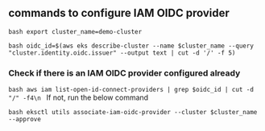 ## commands to configure IAM OIDC provider
```bash export cluster_name=demo-cluster ```

```bash oidc_id=$(aws eks describe-cluster --name $cluster_name --query "cluster.identity.oidc.issuer" --output text | cut -d '/' -f 5) ```
### Check if there is an IAM OIDC provider configured already
```bash aws iam list-open-id-connect-providers | grep $oidc_id | cut -d "/" -f4\n ```
If not, run the below command

```bash eksctl utils associate-iam-oidc-provider --cluster $cluster_name --approve ```
